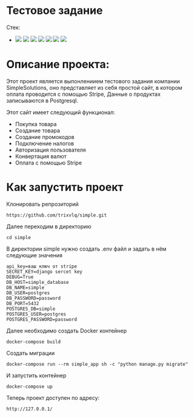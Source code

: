 # Тестовое задание

Стек:
- <img src="https://img.shields.io/badge/Python-4169E1?style=for-the-badge"/> <img src="https://img.shields.io/badge/Django-008000?style=for-the-badge"/> <img src="https://img.shields.io/badge/DRF-800000?style=for-the-badge"/> <img src="https://img.shields.io/badge/Docker-00BFFF?style=for-the-badge"/> <img src="https://img.shields.io/badge/PostgreSQL-87CEEB?style=for-the-badge"/> <img src = "https://img.shields.io/badge/Bootstrap-563D7C?style=for-the-badge&logo=bootstrap&logoColor=white"> <img src = "https://img.shields.io/badge/Stripe-626CD9?style=for-the-badge&logo=Stripe&logoColor=white">
# Описание проекта:
Этот проект является выпонлениием тестового задания компании SimpleSolutions, оно представляет из себя простой сайт, в котором оплата проводится с помощью Stripe, Данные о продуктах записываются в Postgresql.

Этот сайт имеет следующий функционал:

- Покупка товара
- Создание товара
- Создание промокодов
- Подключение налогов
- Авторизация пользователя
- Конвертация валют
- Оплата с помощью Stripe

# Как запустить проект

Клонировать репрозиторий

```
https://github.com/trixvlq/simple.git
```
Далее переходим в директорию
```
cd simple
```
В директории simple нужно создать .env файл и задать в нём следующие значения
```
api_key=ваш ключ от stripe
SECRET_KEY=django sercet key
DEBUG=True
DB_HOST=simple_database
DB_NAME=simple
DB_USER=postgres
DB_PASSWORD=password
DB_PORT=5432
POSTGRES_DB=simple
POSTGRES_USER=postgres
POSTGRES_PASSWORD=password
```
Далее необходимо создать Docker контейнер
```
docker-compose build
```
Создать миграции
```
docker-compose run --rm simple_app sh -c "python manage.py migrate"
```
И запустить контейнер
```
docker-compose up
```
Теперь проект доступен по адресу:
```
http://127.0.0.1/
```
